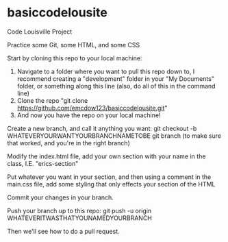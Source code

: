 # basiccodelousite
Code Louisville Project

Practice some Git, some HTML, and some CSS

Start by cloning this repo to your local machine:
1. Navigate to a folder where you want to pull this repo down to, I recommend creating a "development" folder in your "My Documents" folder, or something along this line (also, do all of this in the command line)  
2. Clone the repo "git clone https://github.com/emcdow123/basiccodelousite.git"  
3. And now you have the repo on your local machine!

Create a new branch, and call it anything you want:
git checkout -b WHATEVERYOURWANTYOURBRANCHNAMETOBE
git branch (to make sure that worked, and you're in the right branch)

Modify the index.html file, add your own section with your name in the class, I.E. "erics-section"

Put whatever you want in your section, and then using a comment in the main.css file, add some styling that only effects your section of the HTML

Commit your changes in your branch.

Push your branch up to this repo:
git push -u origin WHATEVERITWASTHATYOUNAMEDYOURBRANCH

Then we'll see how to do a pull request.
